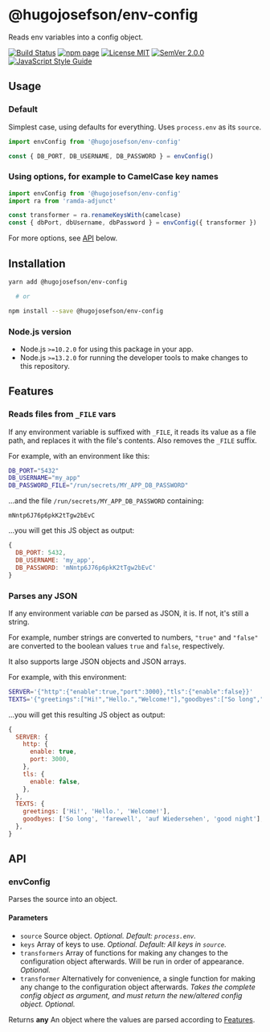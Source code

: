 # @hugojosefson/env-config

Reads env variables into a config object.

[![Build Status](https://travis-ci.org/hugojosefson/env-config.svg?branch=master)](https://travis-ci.org/hugojosefson/env-config)
[![npm page](https://img.shields.io/npm/v/@hugojosefson/env-config)](https://npmjs.com/package/@hugojosefson/env-config)
[![License MIT](https://img.shields.io/npm/l/@hugojosefson/env-config)](https://tldrlegal.com/license/mit-license)
[![SemVer 2.0.0](https://img.shields.io/badge/SemVer-2.0.0-lightgrey)](https://semver.org/spec/v2.0.0.html)
[![JavaScript Style Guide](https://img.shields.io/badge/code_style-standard-brightgreen)](https://standardjs.com)

## Usage

### Default

Simplest case, using defaults for everything. Uses `process.env` as its
`source`.

```js
import envConfig from '@hugojosefson/env-config'

const { DB_PORT, DB_USERNAME, DB_PASSWORD } = envConfig()
```

### Using options, for example to CamelCase key names

```js
import envConfig from '@hugojosefson/env-config'
import ra from 'ramda-adjunct'

const transformer = ra.renameKeysWith(camelcase)
const { dbPort, dbUsername, dbPassword } = envConfig({ transformer })
```

For more options, see [API](#api) below.

## Installation

```bash
yarn add @hugojosefson/env-config

  # or

npm install --save @hugojosefson/env-config
```

### Node.js version

- Node.js `>=10.2.0` for using this package in your app.
- Node.js `>=13.2.0` for running the developer tools to make changes to this
  repository.

## Features

### Reads files from `_FILE` vars

If any environment variable is suffixed with `_FILE`, it reads its value as a
file path, and replaces it with the file's contents. Also removes the `_FILE`
suffix.

For example, with an environment like this:

```bash
DB_PORT="5432"
DB_USERNAME="my_app"
DB_PASSWORD_FILE="/run/secrets/MY_APP_DB_PASSWORD"
```

...and the file `/run/secrets/MY_APP_DB_PASSWORD` containing:

    mNntp6J76p6pkK2tTgw2bEvC

...you will get this JS object as output:

```js
{
  DB_PORT: 5432,
  DB_USERNAME: 'my_app',
  DB_PASSWORD: 'mNntp6J76p6pkK2tTgw2bEvC'
}
```

### Parses any JSON

If any environment variable _can_ be parsed as JSON, it is. If not, it's still a
string.

For example, number strings are converted to numbers, `"true"` and `"false"` are
converted to the boolean values `true` and `false`, respectively.

It also supports large JSON objects and JSON arrays.

For example, with this environment:

```bash
SERVER='{"http":{"enable":true,"port":3000},"tls":{"enable":false}}'
TEXTS='{"greetings":["Hi!","Hello.","Welcome!"],"goodbyes":["So long","farewell","auf Wiedersehen","good night"]}'
```

...you will get this resulting JS object as output:

```js
{
  SERVER: {
    http: {
      enable: true,
      port: 3000,
    },
    tls: {
      enable: false,
    },
  },
  TEXTS: {
    greetings: ['Hi!', 'Hello.', 'Welcome!'],
    goodbyes: ['So long', 'farewell', 'auf Wiedersehen', 'good night'],
  },
}
```

## API

<!-- Generated by documentation.js. Update this documentation by updating the source code. -->

### envConfig

Parses the source into an object.

#### Parameters

- `source` Source object. _Optional. Default: `process.env`._
- `keys` Array of keys to use. _Optional. Default: All keys in `source`._
- `transformers` Array of functions for making any changes to the configuration
  object afterwards. Will be run in order of appearance. _Optional._
- `transformer` Alternatively for convenience, a single function for making any
  change to the configuration object afterwards. _Takes the complete config
  object as argument, and must return the new/altered config object. Optional._

Returns **any** An object where the values are parsed according to
<a href="#features">Features</a>.
